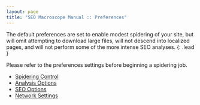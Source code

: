 ```yaml
---
layout: page
title: "SEO Macroscope Manual :: Preferences"
---
```


The default preferences are set to enable modest spidering of your site, but will omit attempting to download large files, will not descend into localized pages, and will not perform some of the more intense SEO analyses.
{: .lead }

Please refer to the preferences settings before beginning a spidering job.

* [Spidering Control](spidering-control/)
* [Analysis Options](analysis-options/)
* [SEO Options](seo-options/)
* [Network Settings](network-settings/)
